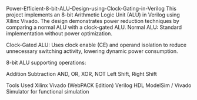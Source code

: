 Power-Efficient-8-bit-ALU-Design-using-Clock-Gating-in-Verilog
This project implements an 8-bit Arithmetic Logic Unit (ALU) in Verilog using Xilinx Vivado. 
The design demonstrates power reduction techniques by comparing a normal ALU with a clock-gated ALU.
Normal ALU: Standard implementation without power optimization.

Clock-Gated ALU: Uses clock enable (CE) and operand isolation to reduce unnecessary switching activity, lowering dynamic power consumption.

8-bit ALU supporting operations:

Addition
Subtraction
AND, OR, XOR, NOT
Left Shift, Right Shift

Tools Used
Xilinx Vivado (WebPACK Edition)
Verilog HDL
ModelSim / Vivado Simulator for functional simulation
